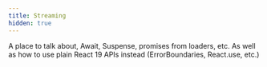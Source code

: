 ```yaml
---
title: Streaming
hidden: true
---
```


A place to talk about, Await, Suspense, promises from loaders, etc. As well as how to use plain React 19 APIs instead (ErrorBoundaries, React.use, etc.)
